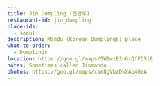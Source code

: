 ```yaml
---
title: Jin Dumpling (진만두)
restaurant-id: jin_dumpling
place-ids:
  - seoul
description: Mandu (Korean Dumplings) place
what-to-order:
  - Dumplings
location: https://goo.gl/maps/5W1wzB1nGxQfFD5i8
notes: Sometimes called Jinmandu
photos: https://goo.gl/maps/xse8gVbzDkXAb4GeA
---
```

